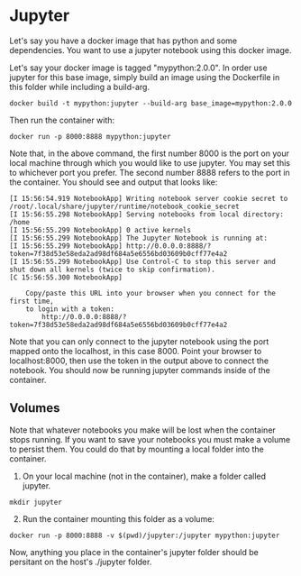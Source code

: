 # Jupyter

Let's say you have a docker image that has python and some dependencies. You want to use a jupyter notebook using this docker image.  

Let's say your docker image is tagged "mypython:2.0.0". In order use jupyter for this base image, simply build an image using the Dockerfile in this folder while including a build-arg.
```
docker build -t mypython:jupyter --build-arg base_image=mypython:2.0.0 
```
Then run the container with:
```
docker run -p 8000:8888 mypython:jupyter
``` 
Note that, in the above command, the first number 8000 is the port on your local machine through which you would like to use jupyter. You may set this to whichever port you prefer. The second number 8888 refers to the port in the container.
You should see and output that looks like:
```
[I 15:56:54.919 NotebookApp] Writing notebook server cookie secret to /root/.local/share/jupyter/runtime/notebook_cookie_secret
[I 15:56:55.298 NotebookApp] Serving notebooks from local directory: /home
[I 15:56:55.299 NotebookApp] 0 active kernels
[I 15:56:55.299 NotebookApp] The Jupyter Notebook is running at:
[I 15:56:55.299 NotebookApp] http://0.0.0.0:8888/?token=7f38d53e58eda2ad98df684a5e6556bd03609b0cff77e4a2
[I 15:56:55.299 NotebookApp] Use Control-C to stop this server and shut down all kernels (twice to skip confirmation).
[C 15:56:55.300 NotebookApp] 
    
    Copy/paste this URL into your browser when you connect for the first time,
    to login with a token:
        http://0.0.0.0:8888/?token=7f38d53e58eda2ad98df684a5e6556bd03609b0cff77e4a2
```
Note that you can only connect to the jupyter notebook using the port mapped onto the localhost, in this case 8000.
Point your browser to localhost:8000, then use the token in the output above to connect the notebook. You should now be running jupyter commands inside of the container.

## Volumes
Note that whatever notebooks you make will be lost when the container stops running. If you want to save your notebooks you must make a volume to persist them. You could do that by mounting a local folder into the container.  
1) On your local machine (not in the container), make a folder called jupyter.
```
mkdir jupyter
```
2) Run the container mounting this folder as a volume:
```
docker run -p 8000:8888 -v $(pwd)/jupyter:/jupyter mypython:jupyter
```
Now, anything you place in the container's jupyter folder should be persitant on the host's ./jupyter folder.
